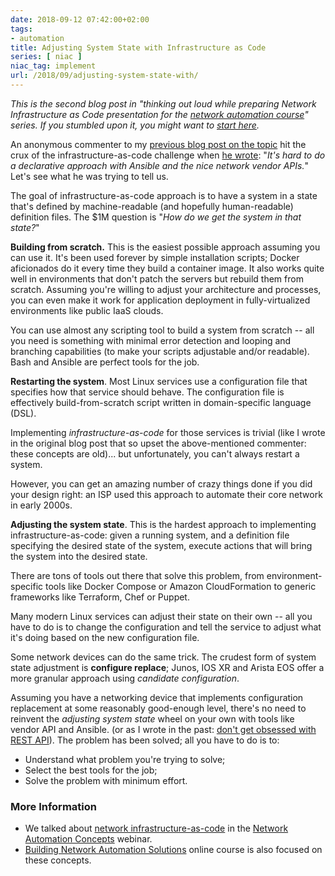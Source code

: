 ```yaml
---
date: 2018-09-12 07:42:00+02:00
tags:
- automation
title: Adjusting System State with Infrastructure as Code
series: [ niac ]
niac_tag: implement
url: /2018/09/adjusting-system-state-with/
---
```

*This is the second blog post in "thinking out loud while preparing Network Infrastructure as Code presentation for the* [*network automation course*](https://www.ipspace.net/Building_Network_Automation_Solutions?utm_source=blog)*" series. If you stumbled upon it, you might want to* [*start here*](/2018/09/network-infrastructure-as-code-is/)*.*

An anonymous commenter to my [previous blog post on the topic](/2018/09/network-infrastructure-as-code-is/) hit the crux of the infrastructure-as-code challenge when [he wrote](/2018/09/network-infrastructure-as-code-is/#c4016391268971561558): "*It\'s hard to do a declarative approach with Ansible and the nice network vendor APIs.*" Let's see what he was trying to tell us.
<!--more-->
The goal of infrastructure-as-code approach is to have a system in a state that's defined by machine-readable (and hopefully human-readable) definition files. The \$1M question is "*How do we get the system in that state?*"

**Building from scratch.** This is the easiest possible approach assuming you can use it. It's been used forever by simple installation scripts; Docker aficionados do it every time they build a container image. It also works quite well in environments that don't patch the servers but rebuild them from scratch. Assuming you're willing to adjust your architecture and processes, you can even make it work for application deployment in fully-virtualized environments like public IaaS clouds.

You can use almost any scripting tool to build a system from scratch -- all you need is something with minimal error detection and looping and branching capabilities (to make your scripts adjustable and/or readable). Bash and Ansible are perfect tools for the job.

**Restarting the system**. Most Linux services use a configuration file that specifies how that service should behave. The configuration file is effectively build-from-scratch script written in domain-specific language (DSL).

Implementing *infrastructure-as-code* for those services is trivial (like I wrote in the original blog post that so upset the above-mentioned commenter: these concepts are old)... but unfortunately, you can't always restart a system.

However, you can get an amazing number of crazy things done if you did your design right: an ISP used this approach to automate their core network in early 2000s.

**Adjusting the system state**. This is the hardest approach to implementing infrastructure-as-code: given a running system, and a definition file specifying the desired state of the system, execute actions that will bring the system into the desired state.

There are tons of tools out there that solve this problem, from environment-specific tools like Docker Compose or Amazon CloudFormation to generic frameworks like Terraform, Chef or Puppet.

Many modern Linux services can adjust their state on their own -- all you have to do is to change the configuration and tell the service to adjust what it's doing based on the new configuration file.

Some network devices can do the same trick. The crudest form of system state adjustment is **configure replace**; Junos, IOS XR and Arista EOS offer a more granular approach using *candidate configuration*.

Assuming you have a networking device that implements configuration replacement at some reasonably good-enough level, there's no need to reinvent the *adjusting system state* wheel on your own with tools like vendor API and Ansible. (or as I wrote in the past: [don't get obsessed with REST API](/2018/04/dont-get-obsessed-with-rest-api/)). The problem has been solved; all you have to do is to:

-   Understand what problem you're trying to solve;
-   Select the best tools for the job;
-   Solve the problem with minimum effort.

### More Information

* We talked about [network infrastructure-as-code](https://my.ipspace.net/bin/list?id=AutConcepts#NIAC) in the [Network Automation Concepts](https://www.ipspace.net/Network_Automation_Concepts) webinar.
* [Building Network Automation Solutions](https://www.ipspace.net/Building_Network_Automation_Solutions?utm_source=blog) online course is also focused on these concepts.
